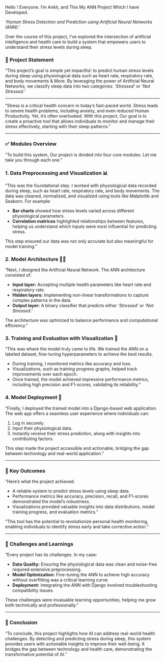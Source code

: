 Hello ! Everyone. I’m Ankit, and This My ANN Project Which I have Developed.

*‘Human Stress Detection and Prediction using Artificial Neural Networks (ANN).’*

Over the course of this project, I’ve explored the intersection of artificial intelligence and health care to build a system that empowers users to understand their stress levels during sleep.


### **📝 Project Statement**

“This project’s goal is simple yet impactful: to predict human stress levels during sleep using physiological data such as heart rate, respiratory rate, and body movements & More. By leveraging the power of Artificial Neural Networks, we classify sleep data into two categories: *‘Stressed’* or *‘Not Stressed.’* 

---

“Stress is a critical health concern in today’s fast-paced world. Stress leads to severe health problems, including anxiety, and even reduced Human Productivity. Yet, it’s often overlooked. With this project, Our goal is to create a proactive tool that allows individuals to monitor and manage their stress effectively, starting with their sleep patterns.”

---

### **✅ Modules Overview**

“To build this system, Our project is divided into four core modules. Let me take you through each one.”

### **1. Data Preprocessing and Visualization 📊**

“This was the foundational step. I worked with physiological data recorded during sleep, such as heart rate, respiratory rate, and body movements. The data was cleaned, normalized, and visualized using tools like Matplotlib and Seaborn. For example:

- **Bar charts** showed how stress levels varied across different physiological parameters.
- **Correlation matrices** highlighted relationships between features, helping us understand which inputs were most influential for predicting stress.

This step ensured our data was not only accurate but also meaningful for model training.”

### **2. Model Architecture ⛓️‍💥**

“Next, I designed the Artificial Neural Network. The ANN architecture consisted of:

- **Input layer:** Accepting multiple health parameters like heart rate and respiratory rate.
- **Hidden layers:** Implementing non-linear transformations to capture complex patterns in the data.
- **Output layer:** A binary classifier that predicts either *‘Stressed’* or *‘Not Stressed.’*

The architecture was optimized to balance performance and computational efficiency.”

### **3. Training and Evaluation with Visualization 💪**

“This was where the model truly came to life. We trained the ANN on a labeled dataset, fine-tuning hyperparameters to achieve the best results.

- During training, I monitored metrics like accuracy and loss.
- Visualizations, such as training progress graphs, helped track improvements over each epoch.
- Once trained, the model achieved impressive performance metrics, including high precision and F1-scores, validating its reliability.”

### **4. Model Deployment 📲**

“Finally, I deployed the trained model into a Django-based web application. The web app offers a seamless user experience where individuals can:

1. Log in securely.
2. Input their physiological data.
3. Instantly receive their stress prediction, along with insights into contributing factors.

This step made the project accessible and actionable, bridging the gap between technology and real-world application.”

---

### **🌟 Key Outcomes**

“Here’s what the project achieved:

- A reliable system to predict stress levels using sleep data.
- Performance metrics like accuracy, precision, recall, and F1-scores demonstrated the model’s robustness.
- Visualizations provided valuable insights into data distributions, model training progress, and evaluation metrics.”


“This tool has the potential to revolutionize personal health monitoring, enabling individuals to identify stress early and take corrective action.”

---

### **🎯 Challenges and Learnings**


“Every project has its challenges. In my case:

- **Data Quality:** Ensuring the physiological data was clean and noise-free required extensive preprocessing.
- **Model Optimization:** Fine-tuning the ANN to achieve high accuracy without overfitting was a critical learning curve.
- **Deployment:** Integrating the ANN with Django involved troubleshooting compatibility issues.

These challenges were invaluable learning opportunities, helping me grow both technically and professionally.”

---

### **📢 Conclusion**

“To conclude, this project highlights how AI can address real-world health challenges. By detecting and predicting stress during sleep, this system provides users with actionable insights to improve their well-being. It bridges the gap between technology and health care, demonstrating the transformative potential of AI.”
